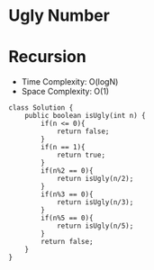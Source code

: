 # Ugly Number

# Recursion

- Time Complexity: O(logN)
- Space Complexity: O(1)

```
class Solution {
    public boolean isUgly(int n) {
        if(n <= 0){
            return false;
        }
        if(n == 1){
            return true;
        }
        if(n%2 == 0){
            return isUgly(n/2);
        }
        if(n%3 == 0){
            return isUgly(n/3);
        }
        if(n%5 == 0){
            return isUgly(n/5);
        }
        return false;
    }
}
```
